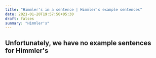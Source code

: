 ```yaml
---
title: "Himmler's in a sentence | Himmler's example sentences"
date: 2021-01-20T19:57:50+05:30
draft: falses
summary: "Himmler's"
---
```

## Unfortunately, we have no example sentences for Himmler's                 
